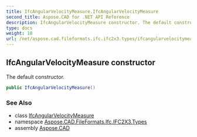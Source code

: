 ```yaml
---
title: IfcAngularVelocityMeasure.IfcAngularVelocityMeasure
second_title: Aspose.CAD for .NET API Reference
description: IfcAngularVelocityMeasure constructor. The default constructor
type: docs
weight: 10
url: /net/aspose.cad.fileformats.ifc.ifc2x3.types/ifcangularvelocitymeasure/ifcangularvelocitymeasure/
---
```

## IfcAngularVelocityMeasure constructor

The default constructor.

```csharp
public IfcAngularVelocityMeasure()
```

### See Also

* class [IfcAngularVelocityMeasure](../)
* namespace [Aspose.CAD.FileFormats.Ifc.IFC2X3.Types](../../ifcangularvelocitymeasure/)
* assembly [Aspose.CAD](../../../)


